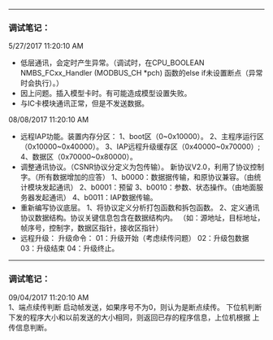 ***
### 调试笔记：
5/27/2017 11:20:10 AM 

- 低层通讯，会定时产生异常。（调试时，在CPU_BOOLEAN  NMBS_FCxx_Handler (MODBUS_CH  *pch) 函数的else if未设置断点（异常时会执行）。）
- 因上问题。插入模型卡时。有可能造成模型设置失败。
- 与IC卡模块通讯正常，但是不发送数据。

08/08/2017 11:20:10 AM 
- 远程IAP功能。装置内存分区：
        1、boot区（0~0x10000）。
        2、主程序运行区（0x10000~0x40000）。
        3、IAP远程升级缓存区（0x40000~0x70000）;
        4、数据区（0x70000~0x80000）。
- 调整通讯协议。（CSNR协议分定义为包传输）。
        新协议V2.0，利用了协议控制字。（所有数据增加的应答）
        1、b0000：数据据传输，和原协议兼容。（由统计模块发起通讯）
        2、b0001：预留
        3、b0010：参数、状态操作。（由地面服务器发起通讯）
        4、b0011：IAP数据传输。
- 重新编写协议底层。
        1、将协议定义分析打包函数和拆包函数。
        2、定义通讯协议数据结构。协议关键信息包含在数据结构内。
          （如：源地址，目标地址，帧序号，控制字，数据区指针，接收区指针）
- 远程升级：
升级命令：   01：升级开始（考虑续传问题）
             02：升级包数据
             03：升级结束
             04：升级终止。

***
### 调试笔记：
09/04/2017 11:20:10 AM        
1、端点续传判断
   启动帧发送，如果序号不为0，则认为是断点续传。
   下位机判断下发的程序大小和以前发送的大小相同，则返回已存的程序信息，上位机根据
   上传信息判断。
        